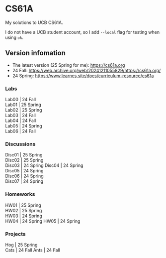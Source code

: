 # CS61A
My solutions to UCB CS61A. 

I do not have a UCB student account, so I add `--local` flag for testing when using `ok`.

## Version infomation
- The latest version (25 Spring for me): https://cs61a.org 
- 24 Fall: https://web.archive.org/web/20241211055829/https://cs61a.org/
- 24 Spring: https://www.learncs.site/docs/curriculum-resource/cs61a

### Labs
Lab00  | 24 Fall  
Lab01  | 25 Spring  
Lab02  | 25 Spring  
Lab03  | 24 Fall  
Lab04  | 24 Fall  
Lab05  | 24 Spring  
Lab06  | 24 Fall 

### Discussions
Disc01 | 25 Spring  
Disc02 | 25 Spring  
Disc03 | 24 Spring 
Disc04 | 24 Spring  
Disc05 | 24 Spring  
Disc06 | 24 Spring  
Disc07 | 24 Spring  

### Homeworks
HW01   | 25 Spring  
HW02   | 25 Spring  
HW03   | 24 Spring  
HW04   | 24 Spring
HW05   | 24 Spring

### Projects
Hog    | 25 Spring  
Cats   | 24 Fall
Ants   | 24 Fall